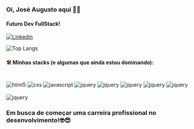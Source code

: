 ### Oi, José Augusto aqui 👋😆
#### Futuro Dev FullStack!

[![Linkedin](https://img.shields.io/badge/LinkedIn-0077B5?style=for-the-badge&logo=linkedin&logoColor=white)](https://www.linkedin.com/feed/) 

![Top Langs](https://github-readme-stats.vercel.app/api/top-langs/?username=guttoprogrammer&layout=compact)



#### 🛠️ Minhas stacks (e algumas que ainda estou dominando):
<div style="display: inline-block"></br>
    <img align="center" alt="html5" src="https://img.shields.io/badge/HTML5-E34F26?style=for-the-badge&logo=html5&logoColor=white">
    <img align="center" alt="css" src="https://img.shields.io/badge/CSS3-1572B6?style=for-the-badge&logo=css3&logoColor=white">
    <img align="center" alt="javascript" src="https://img.shields.io/badge/JavaScript-F7DF1E?style=for-the-badge&logo=javascript&logoColor=black">
    <img align="center" alt="jquery" src="https://img.shields.io/badge/jQuery-0769AD?style=for-the-badge&logo=jquery&logoColor=white">
    <img align="center" alt="jquery" src="https://img.shields.io/badge/Bootstrap-563D7C?style=for-the-badge&logo=bootstrap&logoColor=white">
    <img align="center" alt="jquery" src="https://img.shields.io/badge/SASS-hotpink.svg?style=for-the-badge&logo=SASS&logoColor=white">
    <img align="center" alt="jquery" src="https://img.shields.io/badge/GULP-%23CF4647.svg?style=for-the-badge&logo=gulp&logoColor=white">
    <img align="center" alt="jquery" src="https://img.shields.io/badge/less-2B4C80?style=for-the-badge&logo=less&logoColor=white"> </br></br>
    <img align="center" alt="jquery" src="https://img.shields.io/badge/Grunt.js-FBA919?style=for-the-badge&logo=grunt&logoColor=black">
</div>

### Em busca de começar uma carreira profissional no desenvolvimento!🤓😎 




